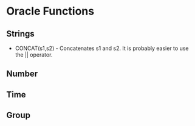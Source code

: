 # Oracle Functions




## Strings

  * CONCAT(s1,s2) - Concatenates s1 and s2.  It is probably easier to use the || operator.


## Number



## Time



## Group